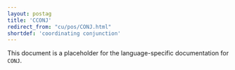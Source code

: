 ```yaml
---
layout: postag
title: 'CCONJ'
redirect_from: "cu/pos/CONJ.html"
shortdef: 'coordinating conjunction'
---
```


This document is a placeholder for the language-specific documentation
for `CONJ`.
